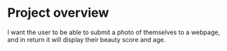 # Project overview
I want the user to be able to submit a photo of themselves to a webpage, and in return it will display their beauty score and age.